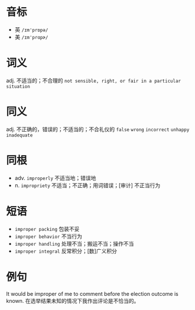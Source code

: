 # 音标

- 英 `/ɪm'prɒpə/`
- 美 `/ɪm'prɑpɚ/`

# 词义

adj. 不适当的；不合理的
`not sensible, right, or fair in a particular situation`

# 同义

adj. 不正确的，错误的；不适当的；不合礼仪的
`false` `wrong` `incorrect` `unhappy` `inadequate`

# 同根

- adv. `improperly` 不适当地；错误地
- n. `impropriety` 不适当；不正确；用词错误；[审计] 不正当行为

# 短语

- `improper packing` 包装不妥
- `improper behavior` 不当行为
- `improper handling` 处理不当；搬运不当；操作不当
- `improper integral` 反常积分；[数]广义积分

# 例句

It would be improper of me to comment before the election outcome is known.
在选举结果未知的情况下我作出评论是不恰当的。


